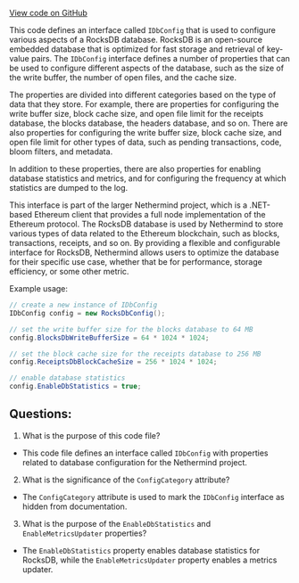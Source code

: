 [View code on GitHub](https://github.com/NethermindEth/nethermind/src/Nethermind/Nethermind.Db.Rocks/Config/IDbConfig.cs)

This code defines an interface called `IDbConfig` that is used to configure various aspects of a RocksDB database. RocksDB is an open-source embedded database that is optimized for fast storage and retrieval of key-value pairs. The `IDbConfig` interface defines a number of properties that can be used to configure different aspects of the database, such as the size of the write buffer, the number of open files, and the cache size.

The properties are divided into different categories based on the type of data that they store. For example, there are properties for configuring the write buffer size, block cache size, and open file limit for the receipts database, the blocks database, the headers database, and so on. There are also properties for configuring the write buffer size, block cache size, and open file limit for other types of data, such as pending transactions, code, bloom filters, and metadata.

In addition to these properties, there are also properties for enabling database statistics and metrics, and for configuring the frequency at which statistics are dumped to the log.

This interface is part of the larger Nethermind project, which is a .NET-based Ethereum client that provides a full node implementation of the Ethereum protocol. The RocksDB database is used by Nethermind to store various types of data related to the Ethereum blockchain, such as blocks, transactions, receipts, and so on. By providing a flexible and configurable interface for RocksDB, Nethermind allows users to optimize the database for their specific use case, whether that be for performance, storage efficiency, or some other metric. 

Example usage:

```csharp
// create a new instance of IDbConfig
IDbConfig config = new RocksDbConfig();

// set the write buffer size for the blocks database to 64 MB
config.BlocksDbWriteBufferSize = 64 * 1024 * 1024;

// set the block cache size for the receipts database to 256 MB
config.ReceiptsDbBlockCacheSize = 256 * 1024 * 1024;

// enable database statistics
config.EnableDbStatistics = true;
```
## Questions: 
 1. What is the purpose of this code file?
- This code file defines an interface called `IDbConfig` with properties related to database configuration for the Nethermind project.

2. What is the significance of the `ConfigCategory` attribute?
- The `ConfigCategory` attribute is used to mark the `IDbConfig` interface as hidden from documentation.

3. What is the purpose of the `EnableDbStatistics` and `EnableMetricsUpdater` properties?
- The `EnableDbStatistics` property enables database statistics for RocksDB, while the `EnableMetricsUpdater` property enables a metrics updater.